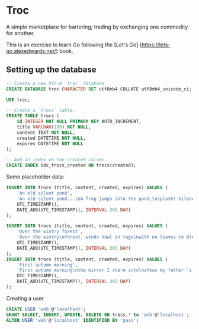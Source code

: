# Troc

A simple marketplace for bartering; trading by exchanging one commodity for
another.

This is an exercise to learn Go following the [Let's Go]
(https://lets-go.alexedwards.net/) book.

## Setting up the database

```sql
-- Create a new UTF-8 `troc` database.
CREATE DATABASE troc CHARACTER SET utf8mb4 COLLATE utf8mb4_unicode_ci;

USE troc;
```

```sql
-- Create a `trocs` table.
CREATE TABLE trocs (
	id INTEGER NOT NULL PRIMARY KEY AUTO_INCREMENT,
	title VARCHAR(100) NOT NULL,
	content TEXT NOT NULL,
	created DATETIME NOT NULL,
	expires DATETIME NOT NULL
);

-- Add an index on the created column.
CREATE INDEX idx_trocs_created ON trocs(created);
```

Some placeholder data:

```sql
INSERT INTO trocs (title, content, created, expires) VALUES (
	'An old silent pond',
	'An old silent pond...\nA frog jumps into the pond,\nsplash! Silence again.\n\n– Matsuo Bashō',
	UTC_TIMESTAMP(),
	DATE_ADD(UTC_TIMESTAMP(), INTERVAL 365 DAY)
);

INSERT INTO trocs (title, content, created, expires) VALUES (
	'Over the wintry forest',
	'Over the wintry\nforest, winds howl in rage\nwith no leaves to blow.\n\n– Natsume Soseki',
	UTC_TIMESTAMP(),
	DATE_ADD(UTC_TIMESTAMP(), INTERVAL 365 DAY)
);
INSERT INTO trocs (title, content, created, expires) VALUES (
	'First autumn morning',
	'First autumn morning\nthe mirror I stare into\nshows my father''s face.\n\n– Murakami Kijo',
	UTC_TIMESTAMP(),
	DATE_ADD(UTC_TIMESTAMP(), INTERVAL 365 DAY)
);
```

Creating a user

```sql
CREATE USER 'web'@'localhost';
GRANT SELECT, INSERT, UPDATE, DELETE ON trocs.* to 'web'@'localhost';
ALTER USER 'web'@'localhost' IDENTIFIED BY 'pass';
```